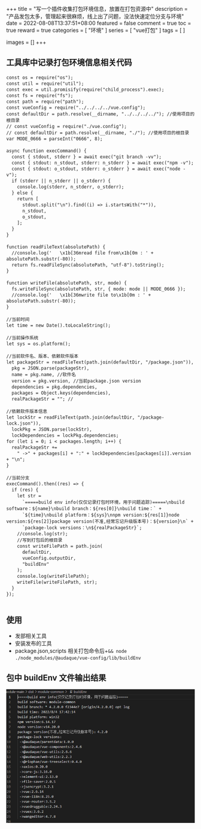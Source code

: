 +++
title = "写一个插件收集打包环境信息，放置在打包资源中"
description = "产品发包太多，管理起来很麻烦，线上出了问题，没法快速定位分支与环境"
date = 2022-08-08T13:37:51+08:00
featured = false
comment = true
toc = true
reward = true
categories = [
  "环境"
]
series = [
  "vue打包"
]
tags = [
]

images = []
+++

<!--more-->

## 工具库中记录打包环境信息相关代码

```
const os = require("os");
const util = require("util");
const exec = util.promisify(require("child_process").exec);
const fs = require("fs");
const path = require("path");
const vueConfig = require("../../../../vue.config");
const defaultDir = path.resolve(__dirname, "../../../../"); //使用项目的根目录
// const vueConfig = require("./vue.config");
// const defaultDir = path.resolve(__dirname, "./"); //使用项目的根目录
var MODE_0666 = parseInt("0666", 8);

async function execCommand() {
  const { stdout, stderr } = await exec("git branch -vv");
  const { stdout: n_stdout, stderr: n_stderr } = await exec("npm -v");
  const { stdout: o_stdout, stderr: o_stderr } = await exec("node -v");
  if (stderr || n_stderr || o_stderr) {
    console.log(stderr, n_stderr, o_stderr);
  } else {
    return [
      stdout.split("\n").find((i) => i.startsWith("*")),
      n_stdout,
      o_stdout,
    ];
  }
}

function readFileText(absolutePath) {
  //console.log('   \x1b[36mread file from\x1b[0m : ' + absolutePath.substr(-80));
  return fs.readFileSync(absolutePath, "utf-8").toString();
}

function writeFile(absolutePath, str, mode) {
  fs.writeFileSync(absolutePath, str, { mode: mode || MODE_0666 });
  //console.log('   \x1b[36mwrite file to\x1b[0m : ' + absolutePath.substr(-80));
}

//当前时间
let time = new Date().toLocaleString();

//当前操作系统
let sys = os.platform();

//当前软件名、版本、依赖软件版本
let packageStr = readFileText(path.join(defaultDir, "/package.json")),
  pkg = JSON.parse(packageStr),
  name = pkg.name, //软件名
  version = pkg.version, //当前package.json version
  dependencies = pkg.dependencies,
  packages = Object.keys(dependencies),
  realPackageStr = ""; //

//依赖软件版本信息
let lockStr = readFileText(path.join(defaultDir, "/package-lock.json")),
  lockPkg = JSON.parse(lockStr),
  lockDependencies = lockPkg.dependencies;
for (let i = 0; i < packages.length; i++) {
  realPackageStr +=
    " ->" + packages[i] + ":" + lockDependencies[packages[i]].version + "\n";
}

//当前分支
execCommand().then((res) => {
  if (res) {
    let str =
      `=====build env info(仅仅记录打包时环境，用于问题追踪)=====\nbuild software：${name}\nbuild branch：${res[0]}\nbuild time：` +
      `${time}\nbuild platform：${sys}\nnpm version:${res[1]}node version:${res[2]}package version(不准,经常忘记升级版本号)：${version}\n` +
      `package-lock versions：\n${realPackageStr}`;
    //console.log(str);
    //写到打包后的根目录
    const writeFilePath = path.join(
      defaultDir,
      vueConfig.outputDir,
      "buildEnv"
    );
    console.log(writeFilePath);
    writeFile(writeFilePath, str);
  }
});


```

## 使用

- 发部相关工具
- 安装发布的工具
- package.json,scripts 相关打包命令后+`&& node ./node_modules/@audaque/vue-config/lib/buildEnv`

## 包中 buildEnv 文件输出结果

![打包环境信息](images/env.png)
